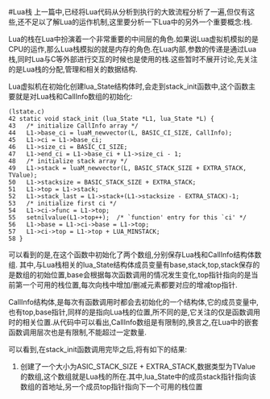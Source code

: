 #Lua栈
上一篇中,已经将Lua代码从分析到执行的大致流程分析了一遍,但仅有这些,还不足以了解Lua的运作机制,这里要分析一下Lua中的另外一个重要概念:栈.

Lua的栈在Lua中扮演着一个非常重要的中间层的角色.如果说Lua虚拟机模拟的是CPU的运作,那么Lua栈模拟的就是内存的角色.在Lua内部,参数的传递是通过Lua栈,同时Lua与C等外部进行交互的时候也是使用的栈.这些暂时不展开讨论,先关注的是Lua栈的分配,管理和相关的数据结构.

Lua虚拟机在初始化创建lua_State结构体时,会走到stack_init函数中,这个函数主要就是对Lua栈和CallInfo数组的初始化:

	(lstate.c)
	42 static void stack_init (lua_State *L1, lua_State *L) {
 	43   /* initialize CallInfo array */
 	44   L1->base_ci = luaM_newvector(L, BASIC_CI_SIZE, CallInfo);
 	45   L1->ci = L1->base_ci;
 	46   L1->size_ci = BASIC_CI_SIZE;
 	47   L1->end_ci = L1->base_ci + L1->size_ci - 1;
 	48   /* initialize stack array */
 	49   L1->stack = luaM_newvector(L, BASIC_STACK_SIZE + EXTRA_STACK, TValue);
 	50   L1->stacksize = BASIC_STACK_SIZE + EXTRA_STACK;
 	51   L1->top = L1->stack;
 	52   L1->stack_last = L1->stack+(L1->stacksize - EXTRA_STACK)-1;
 	53   /* initialize first ci */
 	54   L1->ci->func = L1->top;
	55   setnilvalue(L1->top++);  /* `function' entry for this `ci' */
 	56   L1->base = L1->ci->base = L1->top;
 	57   L1->ci->top = L1->top + LUA_MINSTACK;
 	58 }
 	
可以看到的是,在这个函数中初始化了两个数组,分别保存Lua栈和CallInfo结构体数组.
其中,与Lua栈相关的lua_State结构体成员变量有base,stack,top,stack保存的是数组的初始位置,base会根据每次函数调用的情况发生变化,top指针指向的是当前第一个可用的栈位置,每次向栈中增加/删减元素都要对应的增减top指针.

CallInfo结构体,是每次有函数调用时都会去初始化的一个结构体,它的成员变量中,也有top,base指针,同样的是指向Lua栈的位置,所不同的是,它关注的仅是函数调用时的相关位置.从代码中可以看出,CallInfo数组是有限制的,换言之,在Lua中的嵌套函数调用层次也是有限制,不能超过一定数量.

可以看到,在stack_init函数调用完毕之后,将有如下的结果:

1. 创建了一个大小为ASIC_STACK_SIZE + EXTRA_STACK,数据类型为TValue的数组,这个数组就是Lua栈的所在.其中,lua_State中的成员stack指针指向该数组的首地址,另一个成员top指针指向下一个可用的栈位置



